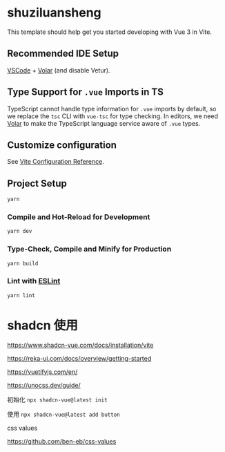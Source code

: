 # shuziluansheng

This template should help get you started developing with Vue 3 in Vite.

## Recommended IDE Setup

[VSCode](https://code.visualstudio.com/) + [Volar](https://marketplace.visualstudio.com/items?itemName=Vue.volar) (and disable Vetur).

## Type Support for `.vue` Imports in TS

TypeScript cannot handle type information for `.vue` imports by default, so we replace the `tsc` CLI with `vue-tsc` for type checking. In editors, we need [Volar](https://marketplace.visualstudio.com/items?itemName=Vue.volar) to make the TypeScript language service aware of `.vue` types.

## Customize configuration

See [Vite Configuration Reference](https://vite.dev/config/).

## Project Setup

```sh
yarn
```

### Compile and Hot-Reload for Development

```sh
yarn dev
```

### Type-Check, Compile and Minify for Production

```sh
yarn build
```

### Lint with [ESLint](https://eslint.org/)

```sh
yarn lint
```

# shadcn 使用

https://www.shadcn-vue.com/docs/installation/vite

https://reka-ui.com/docs/overview/getting-started

https://vuetifyjs.com/en/

https://unocss.dev/guide/

初始化 `npx shadcn-vue@latest init`

使用 `npx shadcn-vue@latest add button`

css values

https://github.com/ben-eb/css-values

